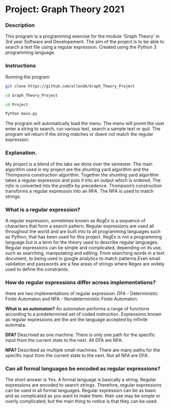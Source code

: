 # Project: Graph Theory 2021

### Description
This program is a programming exercise for the module 'Graph Theory' in 3rd year Software and Developement. The aim of the project is to be able to search a text file using a regular expression. Created using the Python 3 programming language.

### Instructions
Running the program
```bash
git clone https://github.com/allend4/Graph_Theory_Project
```
```bash
cd Graph_Theory_Project
```
```bash
cd Project
```
```bash
Python main.py
```

The program will automatically load the menu.
The menu will promt the user enter a string to search, run various test, search a sample text or quit. 
The program wil return if the string matches or doent not match the regular expression.

### Explanation.
My project is a blend of the labs we done over the semester. The main algorithm used in my project are the shunting yard algorithm and the Thompsons construction algorithm.
Together the shunting yard algorithm takes a regular expression and puts  it into an output which is ordered. The *infix* is converted into the *postfix* by precedence. Thompson’s construction transforms a regular expression into an NFA. The NFA is used to match strings.

### What is a regular expression?
A regular expression, sometimes known as  *RegEx*  is a sequence of characters that form a search pattern. Regular expressions are used all throughout the world and are built into to all programming languages such as Python, that has been used for this project.
RegEx is not a programming language but is a term for the theory used to describe regular languages. Regular expressions can be simple and complicated, depending on its use, such as searching, manipulating and editing. From searching words in a text document, to being used in google analytics to match patterns.Even email validation and passwords are a few areas of strings where Regex are widely used to define the constraints.

### How do regular expressions differ across implementations?
there are two implementations of regular expression. DFA - Deterministic Finite Automaton and NFA - Nondeterministic Finite Automaton.

**What is an automaton?** An automaton performs a range of functions according to a predetermined set of coded instruction. Expressions known as regular expressions are the are the language accepted by infinite automata.

**DFA?** Descrived as one machine. There is only one path for the specific input from the current state to the next. All DFA are NFA.

**NFA?** Described as multiple small machines. There are many paths for the specific input from the current state to the next. Not all NFA are DFA..

### Can all formal languages be encoded as regular expressions?
The short answer is Yes. A formal language is basically a string. Regular expressions are encoded to search strings. Therefore, regular expressions can be used in all formal languages. Regular expression can be as basic and as complicated as you want to make them. their use may be simple or overly complicated, but the main thing to notice is that they can be used. 
